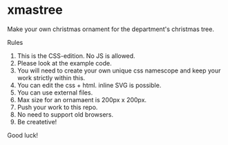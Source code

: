 # xmastree

Make your own christmas ornament for the department's christmas tree.

Rules
1) This is the CSS-edition. No JS is allowed.
2) Please look at the example code.
3) You will need to create your own unique css namescope and keep your work strictly within this.
4) You can edit the css + html. inline SVG is possible.
5) You can use external files. 
6) Max size for an ornamaent is 200px x 200px.
6) Push your work to this repo.
7) No need to support old browsers.
8) Be createtive! 

Good luck!

